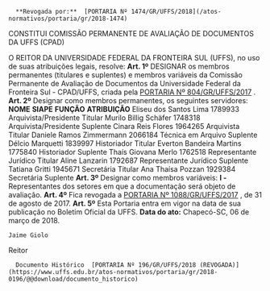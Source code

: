       **Revogada por:**  [PORTARIA Nº 1474/GR/UFFS/2018](/atos-normativos/portaria/gr/2018-1474) 

   CONSTITUI COMISSÃO PERMANENTE DE AVALIAÇÃO DE DOCUMENTOS DA UFFS (CPAD)  

 O REITOR DA UNIVERSIDADE FEDERAL DA FRONTEIRA SUL (UFFS), no uso de suas atribuições legais, resolve:   **Art. 1º** DESIGNAR os membros permanentes (titulares e suplentes) e membros variáveis da Comissão Permanente de Avaliação de Documentos da Universidade Federal da Fronteira Sul - CPAD/UFFS, criada pela [PORTARIA Nº 804/GR/UFFS/2017](https://www.uffs.edu.br/atos-normativos/portaria/gr/2017-0804)  .   **Art. 2º** Designar como membros permanentes, os seguintes servidores:     **NOME**    **SIAPE**    **FUNÇÃO**    **ATRIBUIÇÃO**      Eliseu dos Santos Lima   1789933   Arquivista/Presidente   Titular     Murilo Billig Schäfer   1748318   Arquivista/Presidente   Suplente     Cinara Reis Flores   1964265   Arquivista   Titular     Daniele Ramos Zimmermann   2066184   Técnica em Arquivo   Suplente     Délcio Marquetti   1839997   Historiador   Titular     Everton Bandeira Martins   1775840   Historiador   Suplente     Thaís Giovana Merlo   1762518   Representante Jurídico   Titular     Aline Lanzarin   1792687   Representante Jurídico   Suplente     Tatiana Gritti   1945671   Secretária   Titular     Ana Thaísa Pozzan   1929384   Secretária   Suplente       **Art. 3º** Designar como membros variáveis: **I -** Representantes dos setores em que a documentação será objeto de avaliação.   **Art. 4º** Fica revogada a [PORTARIA Nº 1088/GR/UFFS/2017](https://www.uffs.edu.br/atos-normativos/portaria/gr/2017-1088)  , de 31 de agosto de 2017.   **Art. 5º** Esta Portaria entra em vigor na data de sua publicação no Boletim Oficial da UFFS.      **Data do ato:** Chapecó-SC, 06 de março de 2018.   
 

    Jaime Giolo   
 Reitor 

      Documento Histórico  [PORTARIA Nº 196/GR/UFFS/2018 (REVOGADA)](https://www.uffs.edu.br/atos-normativos/portaria/gr/2018-0196/@@download/documento_historico)     
      